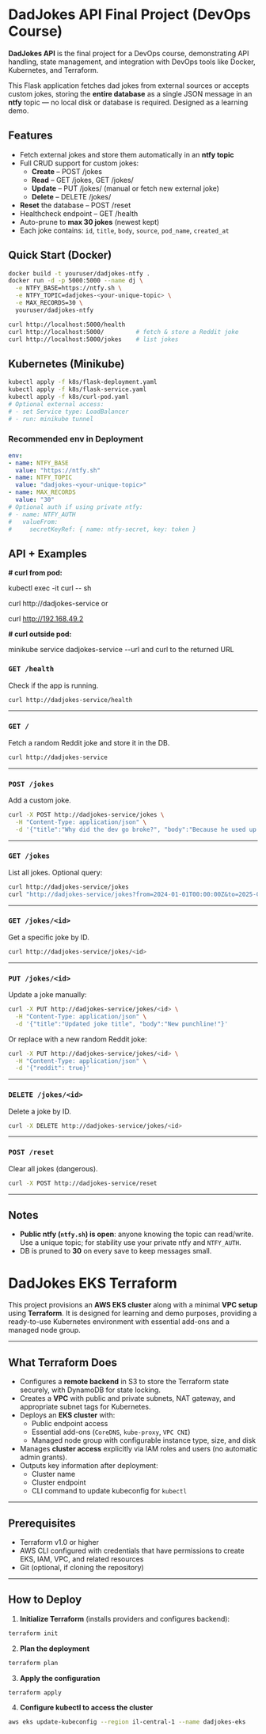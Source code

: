 # DadJokes API  Final Project (DevOps Course)

**DadJokes API** is the final project for a DevOps course, demonstrating API handling, state management, and integration with DevOps tools like Docker, Kubernetes, and Terraform.  

This Flask application fetches dad jokes from external sources or accepts custom jokes, storing the **entire database** as a single JSON message in an **ntfy** topic — no local disk or database is required. Designed as a learning demo.

## Features
- Fetch external jokes and store them automatically in an **ntfy topic**
- Full CRUD support for custom jokes:
  - **Create** – POST /jokes  
  - **Read** – GET /jokes, GET /jokes/<id>  
  - **Update** – PUT /jokes/<id> (manual or fetch new external joke)  
  - **Delete** – DELETE /jokes/<id>  
- **Reset** the database – POST /reset
- Healthcheck endpoint – GET /health
- Auto-prune to **max 30 jokes** (newest kept)
- Each joke contains: `id`, `title`, `body`, `source`, `pod_name`, `created_at`

## Quick Start (Docker)
```bash
docker build -t youruser/dadjokes-ntfy .
docker run -d -p 5000:5000 --name dj \
  -e NTFY_BASE=https://ntfy.sh \
  -e NTFY_TOPIC=dadjokes-<your-unique-topic> \
  -e MAX_RECORDS=30 \
  youruser/dadjokes-ntfy

curl http://localhost:5000/health
curl http://localhost:5000/         # fetch & store a Reddit joke
curl http://localhost:5000/jokes    # list jokes
```

## Kubernetes (Minikube)
```bash
kubectl apply -f k8s/flask-deployment.yaml
kubectl apply -f k8s/flask-service.yaml
kubectl apply -f k8s/curl-pod.yaml
# Optional external access:
# - set Service type: LoadBalancer
# - run: minikube tunnel
```

### Recommended env in Deployment
```yaml
env:
- name: NTFY_BASE
  value: "https://ntfy.sh"
- name: NTFY_TOPIC
  value: "dadjokes-<your-unique-topic>"
- name: MAX_RECORDS
  value: "30"
# Optional auth if using private ntfy:
# - name: NTFY_AUTH
#   valueFrom:
#     secretKeyRef: { name: ntfy-secret, key: token }
```

## API + Examples

**# curl from pod:**

kubectl exec -it curl -- sh <br>

curl http://dadjokes-service
or

curl http://192.168.49.2

**# curl outside pod:**

minikube service dadjokes-service --url
and curl to the returned URL


### `GET /health`
Check if the app is running.
```bash
curl http://dadjokes-service/health
```

---

### `GET /`
Fetch a random Reddit joke and store it in the DB.
```bash
curl http://dadjokes-service
```

---

### `POST /jokes`
Add a custom joke.
```bash
curl -X POST http://dadjokes-service/jokes \
  -H "Content-Type: application/json" \
  -d '{"title":"Why did the dev go broke?", "body":"Because he used up all his cache."}'
```

---

### `GET /jokes`
List all jokes. Optional query:
```bash
curl http://dadjokes-service/jokes
curl "http://dadjokes-service/jokes?from=2024-01-01T00:00:00Z&to=2025-01-01T00:00:00Z"
```

---

### `GET /jokes/<id>`
Get a specific joke by ID.
```bash
curl http://dadjokes-service/jokes/<id>
```

---

### `PUT /jokes/<id>`
Update a joke manually:
```bash
curl -X PUT http://dadjokes-service/jokes/<id> \
  -H "Content-Type: application/json" \
  -d '{"title":"Updated joke title", "body":"New punchline!"}'
```

Or replace with a new random Reddit joke:
```bash
curl -X PUT http://dadjokes-service/jokes/<id> \
  -H "Content-Type: application/json" \
  -d '{"reddit": true}'
```

---

### `DELETE /jokes/<id>`
Delete a joke by ID.
```bash
curl -X DELETE http://dadjokes-service/jokes/<id>
```

---

### `POST /reset`
Clear all jokes (dangerous).
```bash
curl -X POST http://dadjokes-service/reset
```

---

## Notes
- **Public ntfy (`ntfy.sh`) is open**: anyone knowing the topic can read/write. Use a unique topic; for stability use your private ntfy and `NTFY_AUTH`.
- DB is pruned to **30** on every save to keep messages small.

# DadJokes EKS Terraform 

This project provisions an **AWS EKS cluster** along with a minimal **VPC setup** using **Terraform**. It is designed for learning and demo purposes, providing a ready-to-use Kubernetes environment with essential add-ons and a managed node group.

---

## What Terraform Does

- Configures a **remote backend** in S3 to store the Terraform state securely, with DynamoDB for state locking.
- Creates a **VPC** with public and private subnets, NAT gateway, and appropriate subnet tags for Kubernetes.
- Deploys an **EKS cluster** with:
  - Public endpoint access
  - Essential add-ons (`CoreDNS`, `kube-proxy`, `VPC CNI`)
  - Managed node group with configurable instance type, size, and disk
- Manages **cluster access** explicitly via IAM roles and users (no automatic admin grants).
- Outputs key information after deployment:
  - Cluster name
  - Cluster endpoint
  - CLI command to update kubeconfig for `kubectl`

---

## Prerequisites

- Terraform v1.0 or higher
- AWS CLI configured with credentials that have permissions to create EKS, IAM, VPC, and related resources
- Git (optional, if cloning the repository)

---

## How to Deploy

1. **Initialize Terraform** (installs providers and configures backend):

```bash
terraform init
```
2. **Plan the deployment** 

```bash
terraform plan
```
3. **Apply the configuration**
```bash
terraform apply
```
4. **Configure kubectl to access the cluster**
```bash
aws eks update-kubeconfig --region il-central-1 --name dadjokes-eks
```
